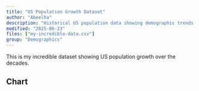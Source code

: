 ```yaml
---
title: "US Population Growth Dataset"
author: "Abeelha"
description: "Historical US population data showing demographic trends over decades"
modified: "2025-06-23"
files: ["my-incredible-data.csv"]
group: "Demographics"
---
```


This is my incredible dataset showing US population growth over the decades.

## Chart

<LineChart
    title="US Population By Decade"
    xAxis="Year"
    yAxis="Population (mi)"
    data="my-incredible-data.csv"
/>
